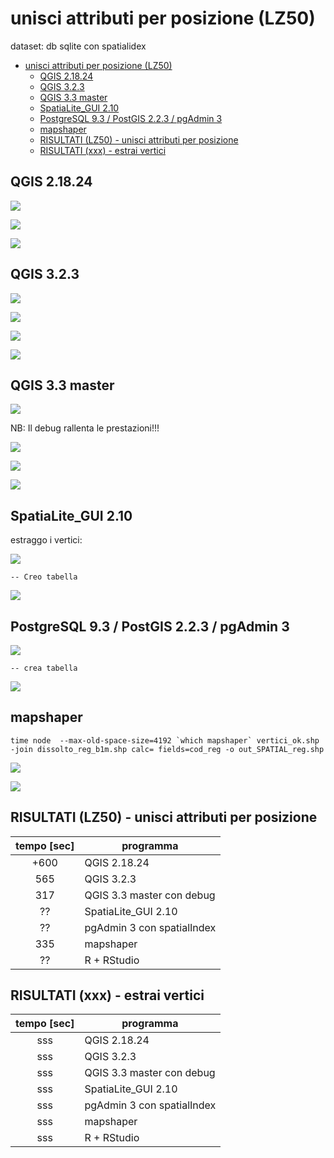 # unisci attributi per posizione (LZ50)

dataset: db sqlite con spatialidex

<!-- TOC -->

- [unisci attributi per posizione (LZ50)](#unisci-attributi-per-posizione-lz50)
    - [QGIS 2.18.24](#qgis-21824)
    - [QGIS 3.2.3](#qgis-323)
    - [QGIS 3.3 master](#qgis-33-master)
    - [SpatiaLite_GUI 2.10](#spatialitegui-210)
    - [PostgreSQL 9.3 / PostGIS 2.2.3 / pgAdmin 3](#postgresql-93--postgis-223--pgadmin-3)
    - [mapshaper](#mapshaper)
    - [RISULTATI (LZ50) - unisci attributi per posizione](#risultati-lz50---unisci-attributi-per-posizione)
    - [RISULTATI (xxx) - estrai vertici](#risultati-xxx---estrai-vertici)

<!-- /TOC -->

## QGIS 2.18.24

![](../img/qgis21824_info.png)

![](../img/spatial_join/qgis21824_01.png)

![](../img/spatial_join/qgis21824_02.png)

## QGIS 3.2.3

![](../img/qgis323_info.png)

![](../img/spatial_join/qgis323_01.png)

![](../img/spatial_join/qgis323_02.png)

![](../img/spatial_join/qgis323_03.png)

## QGIS 3.3 master

![](../img/qgis33_master_info.png)

NB: Il debug rallenta le prestazioni!!!

![](../img/spatial_join/qgis33master_01.png)

![](../img/spatial_join/qgis33master_02.png)

![](../img/spatial_join/qgis33master_03.png)

## SpatiaLite_GUI 2.10

estraggo i vertici:

![](../img/spatialite_gui_210_info.png)

```
-- Creo tabella 

```
![](../img/spatial_join/spatialite_gui_210_01.png)

## PostgreSQL 9.3 / PostGIS 2.2.3 / pgAdmin 3

![](../img/pgAmin3_info.png)

```
-- crea tabella 

```
![](../img/spatial_join/pgAmin3_01.png)

## mapshaper

```
time node  --max-old-space-size=4192 `which mapshaper` vertici_ok.shp -join dissolto_reg_b1m.shp calc= fields=cod_reg -o out_SPATIAL_reg.shp
```

![](../img/spatial_join/mapshaper_01.png)

![](../img/spatial_join/all.png)

## RISULTATI (LZ50) - unisci attributi per posizione

tempo [sec]|programma
:---------:|---------
+600|QGIS 2.18.24
565|QGIS 3.2.3
317|QGIS 3.3 master con debug
??|SpatiaLite_GUI 2.10
??|pgAdmin 3 con spatialIndex
335|mapshaper
??|R + RStudio

## RISULTATI (xxx) - estrai vertici

tempo [sec]|programma
:---------:|---------
sss|QGIS 2.18.24
sss|QGIS 3.2.3
sss|QGIS 3.3 master con debug
sss|SpatiaLite_GUI 2.10
sss|pgAdmin 3 con spatialIndex
sss|mapshaper
sss|R + RStudio

